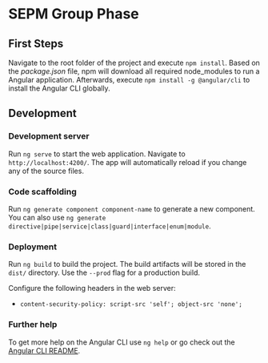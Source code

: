 # SEPM Group Phase

## First Steps

Navigate to the root folder of the project and execute `npm install`. Based on the *package.json* file, npm will download all required node_modules to run a Angular application.
Afterwards, execute `npm install -g @angular/cli` to install the Angular CLI globally.

## Development

### Development server

Run `ng serve` to start the web application. Navigate to `http://localhost:4200/`. The app will automatically reload if you change any of the source files.

### Code scaffolding

Run `ng generate component component-name` to generate a new component. You can also use `ng generate directive|pipe|service|class|guard|interface|enum|module`.

### Deployment

Run `ng build` to build the project. The build artifacts will be stored in the `dist/` directory. Use the `--prod` flag for a production build.

Configure the following headers in the web server:

* `content-security-policy: script-src 'self'; object-src 'none';`

### Further help

To get more help on the Angular CLI use `ng help` or go check out the [Angular CLI README](https://github.com/angular/angular-cli/blob/master/README.md).

